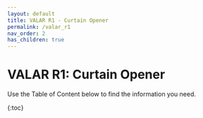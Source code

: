 ```yaml
---
layout: default
title: VALAR R1 - Curtain Opener
permalink: /valar_r1
nav_order: 2
has_children: true
---
```


# VALAR R1: Curtain Opener

Use the Table of Content below to find the information you need.

{:toc}
